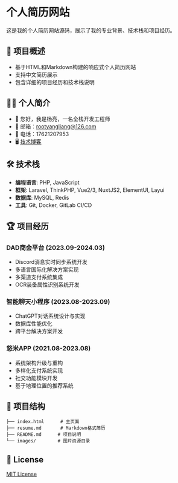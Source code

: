 # 个人简历网站

这是我的个人简历网站源码，展示了我的专业背景、技术栈和项目经历。

## 🎯 项目概述

- 基于HTML和Markdown构建的响应式个人简历网站
- 支持中文简历展示
- 包含详细的项目经历和技术栈说明

## 👨‍💻 个人简介

- 👋 您好，我是杨亮，一名全栈开发工程师
- 📧 邮箱：rootyangliang@126.com
- 📱 电话：17621207953
- 🖥️ [技术博客](https://blog.csdn.net/weixin_41258075)

## 🛠️ 技术栈

- **编程语言**: PHP, JavaScript
- **框架**: Laravel, ThinkPHP, Vue2/3, NuxtJS2, ElementUI, Layui
- **数据库**: MySQL, Redis
- **工具**: Git, Docker, GitLab CI/CD

## 🏆 项目经历

### DAD商会平台 (2023.09-2024.03)
- Discord消息实时同步系统开发
- 多语言国际化解决方案实现
- 多渠道支付系统集成
- OCR装备属性识别系统开发

### 智能聊天小程序 (2023.08-2023.09)
- ChatGPT对话系统设计与实现
- 数据库性能优化
- 跨平台解决方案开发

### 悠米APP (2021.08-2023.08)
- 系统架构升级与重构
- 多样化支付系统实现
- 社交功能模块开发
- 基于地理位置的推荐系统

## 📁 项目结构

```
├── index.html      # 主页面
├── resume.md       # Markdown格式简历
├── README.md      # 项目说明
└── images/        # 图片资源目录
```

## 📝 License

[MIT License](LICENSE)
